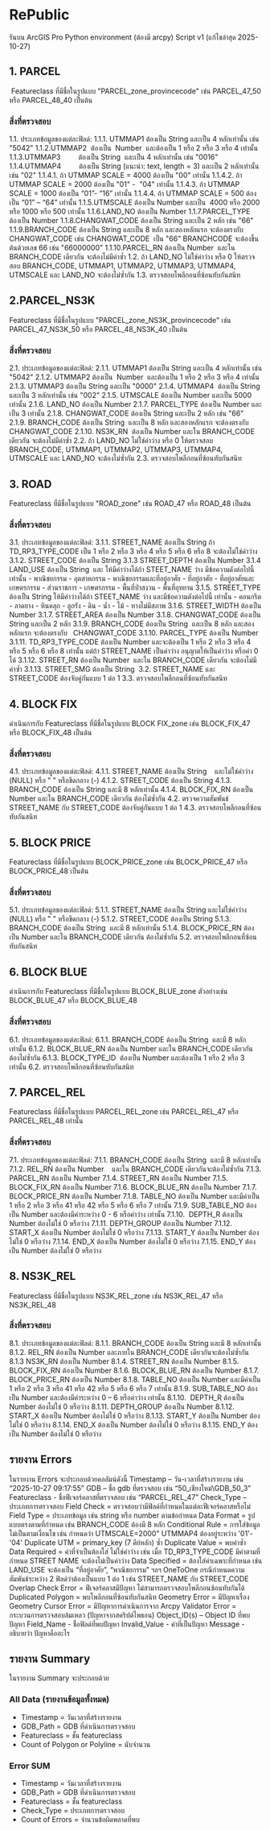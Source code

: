# RePublic
รันบน ArcGIS Pro Python environment (ต้องมี arcpy)
Script v1 (แก้ไขล่าสุด 2025-10-27)

## 1. PARCEL

 Featureclass ที่มีชื่อในรูปแบบ "PARCEL_zone_provincecode"
เช่น PARCEL_47_50 หรือ PARCEL_48_40 เป็นต้น
### สิ่งที่ตรวจสอบ

1.1. ประเภทข้อมูลของแต่ละฟิลด์:
	1.1.1. UTMMAP1 ต้องเป็น String และเป็น 4 หลักเท่านั้น เช่น "5042"
	1.1.2.UTMMAP2  ต้องเป็น  Number  และต้องเป็น 1 หรือ 2 หรือ 3 หรือ 4 เท่านั้น
	1.1.3.UTMMAP3         ต้องเป็น String  และเป็น 4 หลักเท่านั้น เช่น "0016"
	1.1.4.UTMMAP4         ต้องเป็น String (แนะนำ: text, length = 3) และเป็น 2 หลักเท่านั้น เช่น "02"
		1.1.4.1. ถ้า UTMMAP SCALE = 4000 ต้องเป็น "00" เท่านั้น
		1.1.4.2. ถ้า UTMMAP SCALE = 2000 ต้องเป็น "01" -  "04" เท่านั้น
		1.1.4.3. ถ้า UTMMAP SCALE = 1000 ต้องเป็น “01”- “16” เท่านั้น
		1.1.4.4. ถ้า UTMMAP SCALE = 500 ต้องเป็น “01” – “64” เท่านั้น
	1.1.5.UTMSCALE  ต้องเป็น Number และเป็น  4000 หรือ 2000 หรือ 1000 หรือ 500 เท่านั้น
	1.1.6.LAND_NO  ต้องเป็น Number
	1.1.7.PARCEL_TYPE ต้องเป็น Number
	1.1.8.CHANGWAT_CODE ต้องเป็น String และเป็น 2 หลัก เช่น "66"
	1.1.9.BRANCH_CODE ต้องเป็น String และเป็น 8 หลัก และสองหลักแรก จะต้องตรงกับ CHANGWAT_CODE เช่น CHANGWAT_CODE  เป็น "66" BRANCHCODE จะต้องขึ้นต้นด้วยเลข 66 เช่น "66000000"
	1.1.10.PARCEL_RN ต้องเป็น Number  และใน BRANCH_CODE เดียวกัน จะต้องไม่มีค่าซ้ำ
1.2. ถ้า LAND_NO ไม่ใช่ค่าว่าง หรือ 0 ให้ตรวจสอบ BRANCH_CODE, UTMMAP1, UTMMAP2, UTMMAP3, UTMMAP4, UTMSCALE และ LAND_NO จะต้องไม่ซ้ำกัน
1.3. ตรวจสอบโพลีกอนที่ซ้อนทับกันสนิท

## 2.PARCEL_NS3K

Featureclass ที่มีชื่อในรูปแบบ "PARCEL_zone_NS3K_provincecode"
เช่น  PARCEL_47_NS3K_50 หรือ PARCEL_48_NS3K_40 เป็นต้น
### สิ่งที่ตรวจสอบ

2.1. ประเภทข้อมูลของแต่ละฟิลด์:
	2.1.1. UTMMAP1 ต้องเป็น String และเป็น 4 หลักเท่านั้น เช่น "5042"
	2.1.2. UTMMAP2 ต้องเป็น  Number  และต้องเป็น 1 หรือ 2 หรือ 3 หรือ 4 เท่านั้น
	2.1.3. UTMMAP3 ต้องเป็น String และเป็น "0000"
	2.1.4. UTMMAP4  ต้องเป็น String และเป็น 3 หลักเท่านั้น เช่น "002"
	2.1.5. UTMSCALE ต้องเป็น Number และเป็น 5000 เท่านั้น
	2.1.6. LAND_NO  ต้องเป็น Number
	2.1.7. PARCEL_TYPE ต้องเป็น Number และเป็น 3 เท่านั้น
	2.1.8. CHANGWAT_CODE ต้องเป็น String และเป็น 2 หลัก เช่น "66"
	2.1.9. BRANCH_CODE ต้องเป็น String  และเป็น 8 หลัก และสองหลักแรก จะต้องตรงกับ   CHANGWAT_CODE
	2.1.10. NS3K_RN  ต้องเป็น Number และใน BRANCH_CODE เดียวกัน จะต้องไม่มีค่าซ้ำ
2.2. ถ้า LAND_NO ไม่ใช่ค่าว่าง หรือ 0 ให้ตรวจสอบ BRANCH_CODE, UTMMAP1, UTMMAP2, UTMMAP3, UTMMAP4, UTMSCALE และ LAND_NO จะต้องไม่ซ้ำกัน
2.3. ตรวจสอบโพลีกอนที่ซ้อนทับกันสนิท

## 3. ROAD

Featureclass ที่มีชื่อในรูปแบบ "ROAD_zone"
เช่น ROAD_47 หรือ ROAD_48 เป็นต้น
### สิ่งที่ตรวจสอบ

3.1. ประเภทข้อมูลของแต่ละฟิลด์:
	3.1.1. STREET_NAME ต้องเป็น String ถ้า TD_RP3_TYPE_CODE เป็น 1 หรือ 2 หรือ 3 หรือ 4 หรือ 5 หรือ 6 หรือ 8 จะต้องไม่ใช่ค่าว่าง
	3.1.2. STREET_CODE ต้องเป็น String
	3.1.3 STREET_DEPTH ต้องเป็น Number
	3.1.4 LAND_USE ต้องเป็น String  และ ให้มีค่าว่างได้ถ้า STEET_NAME ว่าง มีข้อความดังต่อไปนี้ เท่านั้น
		- พาณิชยกรรม
		- อุตสาหกรรม
		- พาณิชยกรรมและที่อยู่อาศัย
		- ที่อยู่อาศัย
		- ที่อยู่อาศัยและเกษตรกรรม
		- ส่วนราชการ
		- เกษตรกรรม
		- พื้นที่ป่าสงวน
		- พื้นที่อุทยาน
	3.1.5. STREET_TYPE ต้องเป็น String ให้มีค่าว่างได้ถ้า STEET_NAME ว่าง และมีข้อความดังต่อไปนี้ เท่านั้น
		- คอนกรีต
		- ลาดยาง
		- หินคลุก
		- ลูกรัง
		- ดิน
		- น้ำ
		- ไม้
		- ทางไม่มีสภาพ
	3.1.6. STREET_WIDTH ต้องเป็น Number
	3.1.7. STREET_AREA ต้องเป็น Number
	3.1.8. CHANGWAT_CODE ต้องเป็น String และเป็น 2 หลัก
	3.1.9. BRANCH_CODE ต้องเป็น String  และเป็น 8 หลัก และสองหลักแรก จะต้องตรงกับ   CHANGWAT_CODE
	3.1.10. PARCEL_TYPE ต้องเป็น Number
	3.1.11. TD_RP3_TYPE_CODE ต้องเป็น Number และจะต้องเป็น 1 หรือ 2 หรือ 3 หรือ 4 หรือ 5 หรือ 6 หรือ 8 เท่านั้น แต่ถ้า STREET_NAME เป็นค่าว่าง อนุญาตให้เป็นค่าว่าง หรือค่า 0 ได้
	3.1.12. STREET_RN ต้องเป็น Number  และใน BRANCH_CODE เดียวกัน จะต้องไม่มีค่าซ้ำ
	3.1.13. STREET_SMG ต้องเป็น String 
3.2. STREET_NAME และ STREET_CODE ต้องจับคู่กันแบบ 1 ต่อ 1
3.3. ตรวจสอบโพลีกอนที่ซ้อนทับกันสนิท
## 4. BLOCK FIX

ดำเนินการกับ Featureclass ที่มีชื่อในรูปแบบ BLOCK FIX_zone
เช่น BLOCK_FIX_47 หรือ BLOCK_FIX_48 เป็นต้น

### สิ่งที่ตรวจสอบ

4.1. ประเภทข้อมูลของแต่ละฟิลด์:
	4.1.1. STREET_NAME ต้องเป็น String    และไม่ใช่ค่าว่าง (NULL) หรือ " " หรือขีดกลาง (-)
	4.1.2. STREET_CODE ต้องเป็น String
	4.1.3. BRANCH_CODE ต้องเป็น String และมี 8 หลักเท่านั้น
	4.1.4. BLOCK_FIX_RN ต้องเป็น Number และใน BRANCH_CODE เดียวกัน ต้องไม่ซ้ำกัน
4.2. ตรวจความสัมพันธ์ STREET_NAME กับ STREET_CODE ต้องจับคู่กันแบบ 1 ต่อ 1
4.3. ตรวจสอบโพลีกอนที่ซ้อนทับกันสนิท

## 5. BLOCK PRICE

Featureclass ที่มีชื่อในรูปแบบ BLOCK_PRICE_zone
เช่น BLOCK_PRICE_47 หรือ BLOCK_PRICE_48 เป็นต้น
### สิ่งที่ตรวจสอบ

5.1. ประเภทข้อมูลของแต่ละฟิลด์:
	5.1.1. STREET_NAME ต้องเป็น String และไม่ใช่ค่าว่าง (NULL) หรือ " " หรือขีดกลาง (-)
	5.1.2. STREET_CODE ต้องเป็น String
	5.1.3. BRANCH_CODE ต้องเป็น String  และมี 8 หลักเท่านั้น
	5.1.4. BLOCK_PRICE_RN ต้องเป็น Number และใน BRANCH_CODE เดียวกัน ต้องไม่ซ้ำกัน
5.2. ตรวจสอบโพลีกอนที่ซ้อนทับกันสนิท

## 6. BLOCK BLUE

ดำเนินการกับ Featureclass ที่มีชื่อในรูปแบบ BLOCK_BLUE_zone
ตัวอย่างเช่น BLOCK_BLUE_47 หรือ BLOCK_BLUE_48
### สิ่งที่ตรวจสอบ

6.1. ประเภทข้อมูลของแต่ละฟิลด์:
	6.1.1. BRANCH_CODE ต้องเป็น String  และมี 8 หลักเท่านั้น
	6.1.2. BLOCK_BLUE_RN  ต้องเป็น Number และใน BRANCH_CODE เดียวกัน ต้องไม่ซ้ำกัน
	6.1.3. BLOCK_TYPE_ID  ต้องเป็น Number และต้องเป็น 1 หรือ 2 หรือ 3 เท่านั้น
6.2. ตรวจสอบโพลีกอนที่ซ้อนทับกันสนิท

## 7. PARCEL_REL

Featureclass ที่มีชื่อในรูปแบบ PARCEL_REL_zone
เช่น PARCEL_REL_47 หรือ PARCEL_REL_48 เท่านั้น
### สิ่งที่ตรวจสอบ

7.1. ประเภทข้อมูลของแต่ละฟิลด์:
	7.1.1. BRANCH_CODE ต้องเป็น String  และมี 8 หลักเท่านั้น
	7.1.2. REL_RN ต้องเป็น Number    และใน BRANCH_CODE เดียวกันจะต้องไม่ซ้ำกัน
	7.1.3. PARCEL_RN ต้องเป็น Number
	7.1.4. STREET_RN ต้องเป็น Number
	7.1.5. BLOCK_FIX_RN ต้องเป็น Number
	7.1.6. BLOCK_BLUE_RN ต้องเป็น Number
	7.1.7. BLOCK_PRICE_RN ต้องเป็น Number
	7.1.8. TABLE_NO ต้องเป็น Number และมีค่าเป็น 1 หรือ 2 หรือ 3 หรือ 41 หรือ 42 หรือ 5 หรือ 6 หรือ 7 เท่านั้น
	7.1.9. SUB_TABLE_NO ต้องเป็น Number และต้องมีค่าระหว่าง 0 - 6 หรือค่าว่าง เท่านั้น
	7.1.10.  DEPTH_R ต้องเป็น Number ต้องไม่ใช่ 0 หรือว่าง
	7.1.11. DEPTH_GROUP ต้องเป็น Number
	7.1.12. START_X ต้องเป็น Number ต้องไม่ใช่ 0 หรือว่าง
	7.1.13. START_Y ต้องเป็น Number ต้องไม่ใช่ 0 หรือว่าง
	7.1.14. END_X ต้องเป็น Number ต้องไม่ใช่ 0 หรือว่าง
	7.1.15. END_Y ต้องเป็น Number ต้องไม่ใช่ 0 หรือว่าง

## 8. NS3K_REL

Featureclass ที่มีชื่อในรูปแบบ NS3K_REL_zone
เช่น NS3K_REL_47 หรือ NS3K_REL_48
### สิ่งที่ตรวจสอบ

8.1. ประเภทข้อมูลของแต่ละฟิลด์:
	8.1.1. BRANCH_CODE ต้องเป็น String และมี 8 หลักเท่านั้น
	8.1.2. REL_RN ต้องเป็น Number และภายใน BRANCH_CODE เดียวกันจะต้องไม่ซ้ำกัน
	8.1.3 NS3K_RN ต้องเป็น Number
	8.1.4. STREET_RN ต้องเป็น Number
	8.1.5. BLOCK_FIX_RN ต้องเป็น Number
	8.1.6. BLOCK_BLUE_RN ต้องเป็น Number
	8.1.7. BLOCK_PRICE_RN ต้องเป็น Number
	8.1.8. TABLE_NO ต้องเป็น Number และมีค่าเป็น 1 หรือ 2 หรือ 3 หรือ 41 หรือ 42 หรือ 5 หรือ 6 หรือ 7 เท่านั้น
	8.1.9. SUB_TABLE_NO ต้องเป็น Number และต้องมีค่าระหว่าง 0 – 6 หรือค่าว่าง เท่านั้น
	8.1.10.  DEPTH_R ต้องเป็น Number ต้องไม่ใช่ 0 หรือว่าง
	8.1.11. DEPTH_GROUP ต้องเป็น Number
	8.1.12. START_X ต้องเป็น Number ต้องไม่ใช่ 0 หรือว่าง
	8.1.13. START_Y ต้องเป็น Number ต้องไม่ใช่ 0 หรือว่าง
	8.1.14. END_X ต้องเป็น Number ต้องไม่ใช่ 0 หรือว่าง
	8.1.15. END_Y ต้องเป็น Number ต้องไม่ใช่ 0 หรือว่าง

## รายงาน Errors

ในรายงาน Errors จะประกอบด้วยคอลัมน์ดังนี้
	Timestamp – วัน-เวลาที่สร้างรายงาน เช่น “2025-10-27 09:17:55”
	GDB – ชื่อ gdb ที่ตรวจสอบ เช่น “50_เชียงใหม่\GDB_50_3”
	Featureclass - ชื่อฟีเจอร์คลาสที่ตรวจสอบ เช่น “PARCEL_REL_47”
	Check_Type – ประเภทการตรวจสอบ
		Field Check = ตรวจสอบว่ามีฟิลด์ที่กำหนดในแต่ละฟีเจอร์คลาสหรือไม่
		Field Type = ประเภทข้อมูล เช่น string หรือ number ตามข้อกำหนด
		Data Format = รูปแบบตรงตามที่กำหนด เช่น BRANCH_CODE ต้องมี 8 หลัก
		Conditional Rule = การใส่ข้อมูลไม่เป็นตามเงื่อนไข เช่น กำหนดว่า UTMSCALE=2000" UTMMAP4 ต้องอยู่ระหว่าง '01'-'04'
		Duplicate UTM = primary_key (7 คีย์หลัก) ซ้ำ
		Duplicate Value = พบค่าซ้ำ
		Data Required = ค่าที่จำเป็นต้องใส่ ไม่ใช่ค่าว่าง เช่น เมื่อ TD_RP3_TYPE_CODE มีค่าตามที่กำหนด STREET NAME จะต้องไม่เป็นค่าว่าง
		Data Specified = ต้องใส่ค่าเฉพาะที่กำหนด เช่น LAND_USE จะต้องเป็น “ที่อยู่อาศัย”, “พาณิชยกรรม” ฯลฯ
		OneToOne กรณีกำหนดความสัมพันธ์ระหว่าง 2 ฟิลด์ว่าต้องเป็นแบบ 1 ต่อ 1 เช่น STREET_NAME กับ STREET_CODE
		Overlap Check Error = ฟีเจอร์คลาสมีปัญหา ไม่สามารถตรวจสอบโพลีกอนซ้อนทับกันได้
		Duplicated Polygon = พบโพลีกอนที่ซ้อนทับกันสนิท
		Geometry Error = มีปัญหาเรื่อง Geometry
		Cursor Error = มีปัญหาการดำเนินการจาก Arcpy
		Validator Error = กระบวนการตรวจสอบล้มเหลว (ปัญหาจากสคริปต์ไพธอน)
	Object_ID(s) – Object ID ที่พบปัญหา
	Field_Name - ชื่อฟิลด์ที่พบปัญหา
	Invalid_Value - ค่าที่เป็นปัญหา
	Message - อธิบายว่า ปัญหาคืออะไร

## รายงาน Summary

ในรายงาน Summary จะประกอบด้วย
### All Data (รายงานข้อมูลทั้งหมด)
- Timestamp = วันเวลาที่สร้างรายงาน
- GDB_Path = GDB ที่ดำเนินการตรวจสอบ
- Featureclass = ชั้น featureclass
- Count of Polygon or Polyline = นับจำนวน
### Error SUM
- Timestamp  = วันเวลาที่สร้างรายงาน
- GDB_Path = GDB ที่ดำเนินการตรวจสอบ
- Featureclass = ชั้น featureclass
- Check_Type = ประเภทการตรวจสอบ
- Count of Errors = จำนวนข้อผิดพลาดที่พบ
